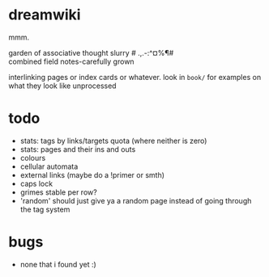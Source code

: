 # dreamwiki
mmm.  
  
garden of associative thought slurry # .,.-:^¤%¶#  
combined field notes-carefully grown

interlinking pages or index cards or whatever. look in `book/` for examples on what they look like unprocessed

# todo
- stats: tags by links/targets quota (where neither is zero)
- stats: pages and their ins and outs
- colours
- cellular automata
- external links (maybe do a !primer or smth)
- caps lock
- grimes stable per row?
- 'random' should just give ya a random page instead of going through the tag system

# bugs
- none that i found yet :)

